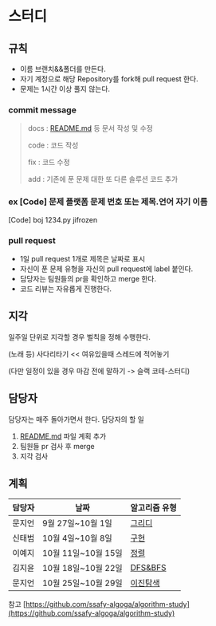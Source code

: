 # 스터디

## 규칙

- 이름 브랜치&&폴더를 만든다.
- 자기 계정으로 해당 Repository를 fork해 pull request 한다.
- 문제는 1시간 이상 풀지 않는다.

### commit message

> docs : [README.md](http://readme.md/) 등 문서 작성 및 수정
>
> code : 코드 작성
>
> fix : 코드 수정
>
> add : 기존에 푼 문제 대한 또 다른 솔루션 코드 추가

### ex [Code] 문제 플랫폼 문제 번호 또는 제목.언어 자기 이름

[Code] boj 1234.py jifrozen

### pull request

- 1일 pull request 1개로 제목은 날짜로 표시
- 자신이 푼 문제 유형을 자신의 pull request에 label 붙인다.
- 담당자는 팀원들의 pr을 확인하고 merge 한다.
- 코드 리뷰는 자유롭게 진행한다.

## 지각

일주일 단위로 지각할 경우 벌칙을 정해 수행한다.

(노래 등) 사다리타기 << 여유있을때 스레드에 적어놓기

(다만 일정이 있을 경우 마감 전에 말하기 -> 슬랙 코테-스터디)

## 담당자

담당자는 매주 돌아가면서 한다.
담당자의 할 일

1. [README.md](http://readme.md/) 파일 계획 추가
2. 팀원들 pr 검사 후 merge
3. 지각 검사

## 계획

| 담당자 | 날짜                | 알고리즘 유형            |
| ------ | ------------------- | ------------------------ |
| 문지언 | 9월 27일~10월 1일   | [그리디](계획/그리디.md) |
| 신태범 | 10월 4일~10월 8일   | [구현](계획/구현.md)     |
| 이예지 | 10월 11일~10월 15일 | [정렬](계획/정렬.md)     |
| 김지윤 | 10월 18일~10월 22일 | [DFS&BFS](계획/DFS&BFS.md) |
| 문지언 | 10월 25일~10월 29일 | [이진탐색](계획/이진탐색.md) |

참고 [https://github.com/ssafy-algoga/algorithm-study](https://github.com/ssafy-algoga/algorithm-study)
